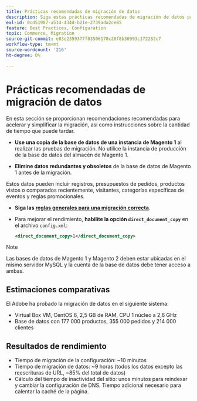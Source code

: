 ```yaml
---
title: Prácticas recomendadas de migración de datos
description: Siga estas prácticas recomendadas de migración de datos para garantizar una actualización correcta de Magento 1 a Magento 2.
exl-id: 0cd51987-a514-434d-b21e-2739ada2ce85
feature: Best Practices, Configuration
topic: Commerce, Migration
source-git-commit: e83e2359377f03506178c28f8b30993c172282c7
workflow-type: tm+mt
source-wordcount: '216'
ht-degree: 0%

---
```


# Prácticas recomendadas de migración de datos

En esta sección se proporcionan recomendaciones recomendadas para acelerar y simplificar la migración, así como instrucciones sobre la cantidad de tiempo que puede tardar.

* **Use una copia de la base de datos de una instancia de Magento 1** al realizar las pruebas de migración. No utilice la instancia de producción de la base de datos del almacén de Magento 1.

* **Elimine datos redundantes y obsoletos** de la base de datos de Magento 1 antes de la migración.

Estos datos pueden incluir registros, presupuestos de pedidos, productos vistos o comparados recientemente, visitantes, categorías específicas de eventos y reglas promocionales.

* **Siga las [reglas generales para una migración correcta](migrate-data/overview.md#migration-overview)**.

* Para mejorar el rendimiento, **habilite la opción `direct_document_copy`** en el archivo `config.xml`:

  ```xml
  <direct_document_copy>1</direct_document_copy>
  ```

>[!NOTE]
>
>Las bases de datos de Magento 1 y Magento 2 deben estar ubicadas en el mismo servidor MySQL y la cuenta de la base de datos debe tener acceso a ambas.

## Estimaciones comparativas

El Adobe ha probado la migración de datos en el siguiente sistema:

* Virtual Box VM, CentOS 6, 2,5 GB de RAM, CPU 1 núcleo a 2,6 GHz
* Base de datos con 177 000 productos, 355 000 pedidos y 214 000 clientes

## Resultados de rendimiento

* Tiempo de migración de la configuración: ~10 minutos
* Tiempo de migración de datos: ~9 horas (todos los datos excepto las reescrituras de URL, ~85% del total de datos)
* Cálculo del tiempo de inactividad del sitio: unos minutos para reindexar y cambiar la configuración de DNS. Tiempo adicional necesario para calentar la caché de la página.
